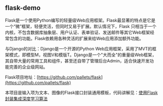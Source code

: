 ## flask-demo

Flask是一个使用Python编写的轻量级Web应用框架。Flask最显著的特点是它是一个“微”框架，轻便灵活，但同时又易于扩展。默认情况下，Flask 只相当于一个内核，不包含数据库抽象层、用户认证、表单验证、发送邮件等其它Web框架经常包含的功能。Flask依赖用各种灵活的扩展来给Web应用添加额外功能。

与Django的对比：Django是一个开源的Python Web应用框架，采用了MVT的框架模式，即模型M，视图V和模版T。Django是一个"大而全"的重量级Web框架，其自带大量的常用工具和组件，甚至还自带了管理后台Admin，适合快速开发功能完善的企业级网站。

Flask项目地址：[https://github.com/pallets/flask](https://github.com/pallets/flask)

本项目是输入项为文本、图像的Flask接口封装通用模板，代码讲解见：[使用Flask封装集成深度学习算法](https://www.eula.club/使用Flask封装集成深度学习算法.html)



